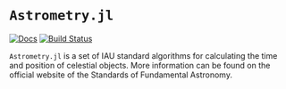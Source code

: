 # `Astrometry.jl`

[![Docs](https://img.shields.io/badge/docs-dev-blue.svg)](https://barrettp.github.io/Astrometry.jl/)
[![Build Status](https://github.com/barrettp/Astrometry/workflows/CI/badge.svg)](https://github.com/barrettp/Astrometry/actions)

`Astrometry.jl` is a set of IAU standard algorithms for calculating the time and position of celestial objects. More information can be found on the official website of the Standards of Fundamental Astronomy.
